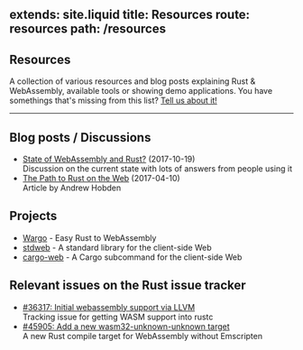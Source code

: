 extends: site.liquid
title: Resources
route: resources
path: /resources
---

## Resources

A collection of various resources and blog posts explaining Rust & WebAssembly, available tools or showing demo applications.
You have somethings that's missing from this list? [Tell us about it!](https://github.com/badboy/hellorust/issues/new)

---

## Blog posts / Discussions

* [State of WebAssembly and Rust?](https://internals.rust-lang.org/t/state-of-webassembly-and-rust/6077/51) (2017-10-19)  
  Discussion on the current state with lots of answers from people using it
* [The Path to Rust on the Web](http://asquera.de/blog/2017-04-10/the-path-to-rust-on-the-web/) (2017-04-10)  
  Article by Andrew Hobden


## Projects

* [Wargo](https://github.com/lord/wargo) - Easy Rust to WebAssembly
* [stdweb](https://github.com/koute/stdweb) - A standard library for the client-side Web
* [cargo-web](https://github.com/koute/cargo-web) - A Cargo subcommand for the client-side Web


## Relevant issues on the Rust issue tracker

* [#36317: Initial webassembly support via LLVM](https://github.com/rust-lang/rust/issues/36317)  
   Tracking issue for getting WASM support into rustc
* [#45905: Add a new wasm32-unknown-unknown target](https://github.com/rust-lang/rust/pull/45905)  
   A new Rust compile target for WebAssembly without Emscripten
